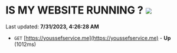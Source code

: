 # IS MY WEBSITE RUNNING ? [![](https://img.shields.io/static/v1?label=Sponsor&message=%E2%9D%A4&logo=GitHub&color=%23fe8e86)](https://github.com/sponsors/<username>)

Last updated: **7/31/2023, 4:26:28 AM**

- `GET` [https://youssefservice.me](https://youssefservice.me) - **Up** (1012ms)
